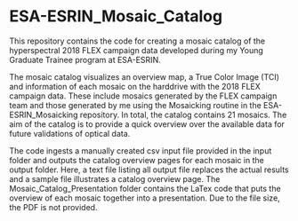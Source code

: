 # ESA-ESRIN_Mosaic_Catalog

This repository contains the code for creating a mosaic catalog of the hyperspectral 2018 FLEX campaign data developed during my Young Graduate Trainee program at ESA-ESRIN.

The mosaic catalog visualizes an overview map, a True Color Image (TCI) and information of each mosaic on the harddrive with the 2018 FLEX campaign data.
These include mosaics generated by the FLEX campaign team and those generated by me using the Mosaicking routine in the ESA-ESRIN_Mosaicking repository. In total, the catalog contains 21 mosaics. The aim of the catalog is to provide a quick overview over the available data for future validations of optical data.

The code ingests a manually created csv input file provided in the input folder and outputs the catalog overview pages for each mosaic in the output folder. Here, a text file listing all output file replaces the actual results and a sample file illustrates a catalog overview page. The Mosaic_Catalog_Presentation folder contains the LaTex code that puts the overview of each mosaic together into a presentation. Due to the file size, the PDF is not provided.
